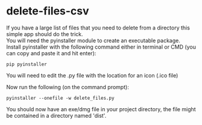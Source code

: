# delete-files-csv
If you have a large list of files that you need to delete from a directory this simple app should do the trick.  
You will need the pyinstaller module to create an executable package.  
Install pyinstaller with the following command either in terminal or CMD (you can copy and paste it and hit enter):  

   `pip pyinstaller`  
   
You will need to edit the .py file with the location for an icon (.ico file)

Now run the following (on the command prompt):  

    pyinstaller --onefile -w delete_files.py  

You should now have an exe/dmg file in your project directory, the file might be contained in a directory named 'dist'.
